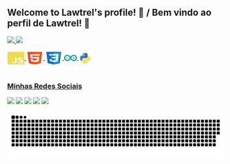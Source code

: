 ## Welcome to Lawtrel's profile! 🤑 / Bem vindo ao perfil de Lawtrel! 🤑

 
 <div>
  <a href="https://github.com/Lawtrel">
  <img height="180em" src="https://github-readme-stats.vercel.app/api?username=Lawtrel&show_icons=true&theme=dracula&include_all_commits=true&count_private=true"/>
  <img height="180em" src="https://github-readme-stats.vercel.app/api/top-langs/?username=Lawtrel&layout=compact&langs_count=6&theme=dracula"/>
</div>
<div style="display: inline_block"><br>
  <img align="center" alt="Js" height="30" width="40" src="https://raw.githubusercontent.com/devicons/devicon/master/icons/javascript/javascript-plain.svg">
  <img align="center" alt="HTML" height="30" width="40" src="https://raw.githubusercontent.com/devicons/devicon/master/icons/html5/html5-original.svg">
  <img align="center" alt="CSS" height="30" width="40" src="https://raw.githubusercontent.com/devicons/devicon/master/icons/css3/css3-original.svg">
  <img align="center" alt="Arduino" height="30" width-"40" src="https://raw.githubusercontent.com/devicons/devicon/master/icons/arduino/arduino-original.svg">
  <img align="center" alt="Python" height="30" width-"40" src="https://raw.githubusercontent.com/devicons/devicon/master/icons/python/python-original.svg">

</div>
 
 <br>
 
  ### Minhas Redes Sociais
 
<div> 
  <a href="https://www.youtube.com/Kazemarus" target="_blank"><img src="https://img.shields.io/badge/YouTube-FF0000?style=for-the-badge&logo=youtube&logoColor=white" target="_blank"></a>
  <a href="https://instagram.com/21.Lawtrel" target="_blank"><img src="https://img.shields.io/badge/-Instagram-%23E4405F?style=for-the-badge&logo=instagram&logoColor=white" target="_blank"></a>
 <a href="https://discord.gg/UY3tUacG" target="_blank"><img src="https://img.shields.io/badge/Discord-7289DA?style=for-the-badge&logo=discord&logoColor=white" target="_blank"></a> 
  <a href = "mailto:capcomx10@gmail.com"><img src="https://img.shields.io/badge/-Gmail-%23333?style=for-the-badge&logo=gmail&logoColor=white" target="_blank"></a>
  <a href="https://www.linkedin.com/in/leandro-goncalvess" target="_blank"><img src="https://img.shields.io/badge/-LinkedIn-%230077B5?style=for-the-badge&logo=linkedin&logoColor=white" target="_blank"></a> 
 
  ![Snake animation](https://github.com/Lawtrel/Lawtrel/blob/output/github-contribution-grid-snake.svg)

</div>
